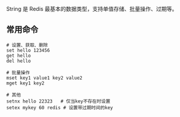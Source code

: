 String 是 Redis 最基本的数据类型，支持单值存储、批量操作、过期等。

## 常用命令
```shell
# 设置、获取、删除
set hello 123456
get hello
del hello

# 批量操作
mset key1 value1 key2 value2
mget key1 key2

# 其他
setnx hello 22323   # 仅当key不存在时设置
setex mykey 60 redis # 设置带过期时间的key
``` 